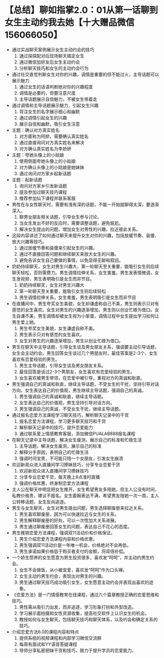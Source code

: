 # 【总结】聊如指掌2.0：01从第一话聊到女生主动约我去她【十大赠品微信156066050】

-   通过实战聊天案例展示女生主动约会的技巧
    1.  通过探探配对后现场聊天搞定女生
    2.  通过微信加好友后女生主动约会
    3.  分析聊天技巧和女生的主动约会行为
-   通过社交直觉判断女生对你的兴趣，调情是重要的但不能过火，主导话题可以展示魅力
    1.  通过女生的话语判断她对你的兴趣程度
    2.  调情是必要的，但要注意尺度
    3.  主导话题展示自信魅力，不被女生带着走
-   通过调情和主导话题展示魅力，引起女生兴趣
    1.  背注女生的名字展示细心和幽默
    2.  通过调情引起女生的兴趣
    3.  展示自信和幽默，吸引女生注意
-   主题：确认对方真实姓名
    1.  对方匿称为阿娇，需要确认真实姓名
    2.  通过直接询问对方真实姓名来解决
    3.  对方确认真实姓名为李娇娇
-   主题：夸她头像上的小姑娘
    1.  使用侧面夸她头像上的小姑娘
    2.  对方确认头像上的小姑娘是她妹妹
    3.  通过询问对方家乡起新话题
-   主题：起新话题
    1.  询问对方家乡引发新话题
    2.  提及参加过聊天技巧课程
    3.  推荐参加仙下课程并联系客服
-   男性在与女性聊天时，需要有浅有深的话题，不能一开始就聊得太深，要逐渐深入。
    1.  聊男女朋友相关话题，引导女生参与讨论。
    2.  当女生发出不好的反应时，需要调整话题，避免尴尬。
    3.  解决女生提出的问题，增加女生对男性的兴趣，拉近彼此关系。
-   这段内容讲述了如何通过聊天来提升女生对你的兴趣，包括放缓节奏、装傻、放大兴趣等技巧。
    1.  通过放缓节奏和装傻来引起女生的兴趣。
    2.  通过不直接回答问题和继续聊天来放大女生的兴趣。
    3.  避免告诉女生自己要做的事情，以免显得无聊和叙旧。
-   奶奶持续聊天，女生对男生兴趣大，第一轮聊天至关重要，能吸引女生则后续聊天轻松，否则需费力。男生调情拉伸关系，女生害羞，男生发表情微调，女生发视频，男生表明吸引是女生而非节目。
    1.  奶奶持续聊天，女生对男生兴趣大
    2.  第一轮聊天至关重要，能吸引女生则后续轻松
    3.  男生调情拉伸关系，女生害羞，男生表明吸引是女生而非节目
-   在直播间中，男生夸奖女生美貌，女生却谦虚称自己不美，男生则表示只对有感觉的女生喜欢。女生对男生的兴趣逐渐增加，男生则以创业忙碌为借口。女生自谦不美，男生调情却被女生视为小笨蛋，调情过程中女生提出学习如何让男生爱上她。
    1.  男生夸奖女生美貌，女生谦虚自称不美。
    2.  男生表示只对有感觉的女生喜欢。
    3.  女生对男生的兴趣逐渐增加，男生以创业忙碌为借口。
-   男生在聊天中主导话题，引导女生谈及男女朋友关系，强调要主动引导话题，女生会主动约会。男生回答女生谈过几个男朋友时，最佳答案是2-3个，女生喜欢有恋爱经验的男生。
    1.  男生主导话题，引导女生谈及男女朋友关系。
    2.  最佳回答是谈过2-3个男朋友，女生喜欢有恋爱经验的男生。
    3.  女生喜欢被男生带领，在恋爱中被引导，重视对方的真诚和耿直。
-   男生强调自己的真诚和耿直，继续主导话题，不受女生的干扰，坚持引导对话方向。女生表达自己的价值观，男生继续主导话题，强调自己的真诚。
    1.  男生强调自己的真诚和耿直，继续主导话题。
    2.  女生表达自己的价值观，男生坚持引导对话方向。
    3.  男生强调自己的真诚，不受女生干扰，继续主导话题。
-   通过报名恋爱方法课程学习聊天技巧，解析聊天记录中的干货
    1.  报名恋爱方法课程，学习更多聊天技巧和干货
    2.  解析聊天记录中的技巧，提升恋爱能力
    3.  通过联系爱上情感教育客服，添加微信PUALAB888报名课程
-   在聊天记录中主导话题，解决女生废测，展示自己的标准和忙碌生活
    1.  主导话题，解决女生废测，展示自己的标准
    2.  解释分手原因，表明自己的忙碌生活
    3.  强调时间宝贵，不可能只陪一个女朋友，引发女生崩溃
-   欢迎新观众进入直播间学习撩妹技巧，分享专业恋爱干货
    1.  欢迎新观众进入直播间学习撩妹技巧
    2.  分享专业恋爱干货，每天晚上8点准时直播
    3.  强调价格优惠，终身制恋爱方法课程
-   主人公在聊天中明显把女生推开，女生希望男友多陪她，但主人公没有时间，私教价格贵，建议不报名。女生委婉表达不满，希望男友陪她一次一周，主人公转移话题，女生反向追逐。
-   男生与女生聊天，女生对男生提出问题，男生选择聊废册来拉近关系。
    1.  男生喜欢聊废册，因为可以快速拉近与女生的关系。
    2.  男生解释聊废册的好处，可以一次性加大关系进展。
    3.  男生通过聊废册回答女生的问题，表达自己不花心的态度。
-   男生推销恋爱方法课程，强调双11活动价和价格保证。
    1.  男生介绍恋爱方法课程内容和价格优惠。
    2.  男生强调双11活动价是一年唯一机会，价格绝对不会再低。
    3.  男生承诺如果价格低于购买者支付的金额，将双倍补偿。
-   一个娇生惯养的女生愿意为男生投资很多，喜欢发“呵呵”，并主动约男生约会。
    1.  女生不会做饭，从小被宠爱，喜欢发“呵呵”作为口头禅。
    2.  女生主动约男生约会，表现出对男生的兴趣。
    3.  男生通过聊天技巧成功吸引女生，女生愿意主动约会并表现出喜欢的迹象。
-   《恋爱方法》是一门情感教育在线课程，通过六个篇章教授正确的恋爱思维和技巧。
    1.  男性需从吸引力出发，而非追逐，学习形象打扮和外型改造。
    2.  学习展示面拍摄和女性资源收集，提高社交软件上认识女生的机会。
    3.  教授如何与女生聊天，包括聊天技巧和聊天体系，以及约会和确定关系的技巧。
-   介绍恋爱方法6.0的课程内容和特点
    1.  提供系统的视频课程和内部学习微信交流群
    2.  每周有面试和YY语音答疑课程
    3.  导师分享私密把妹干货和技巧，致力于提升学员的恋爱能力。